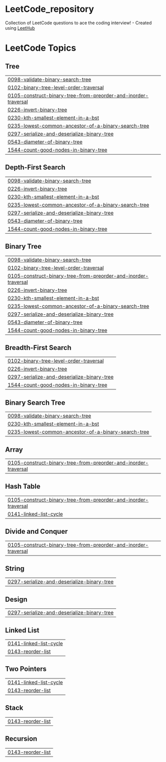 # LeetCode_repository
Collection of LeetCode questions to ace the coding interview! - Created using [LeetHub](https://github.com/QasimWani/LeetHub)

<!---LeetCode Topics Start-->
# LeetCode Topics
## Tree
|  |
| ------- |
| [0098-validate-binary-search-tree](https://github.com/agagupta92/LeetCode_repository/tree/master/0098-validate-binary-search-tree) |
| [0102-binary-tree-level-order-traversal](https://github.com/agagupta92/LeetCode_repository/tree/master/0102-binary-tree-level-order-traversal) |
| [0105-construct-binary-tree-from-preorder-and-inorder-traversal](https://github.com/agagupta92/LeetCode_repository/tree/master/0105-construct-binary-tree-from-preorder-and-inorder-traversal) |
| [0226-invert-binary-tree](https://github.com/agagupta92/LeetCode_repository/tree/master/0226-invert-binary-tree) |
| [0230-kth-smallest-element-in-a-bst](https://github.com/agagupta92/LeetCode_repository/tree/master/0230-kth-smallest-element-in-a-bst) |
| [0235-lowest-common-ancestor-of-a-binary-search-tree](https://github.com/agagupta92/LeetCode_repository/tree/master/0235-lowest-common-ancestor-of-a-binary-search-tree) |
| [0297-serialize-and-deserialize-binary-tree](https://github.com/agagupta92/LeetCode_repository/tree/master/0297-serialize-and-deserialize-binary-tree) |
| [0543-diameter-of-binary-tree](https://github.com/agagupta92/LeetCode_repository/tree/master/0543-diameter-of-binary-tree) |
| [1544-count-good-nodes-in-binary-tree](https://github.com/agagupta92/LeetCode_repository/tree/master/1544-count-good-nodes-in-binary-tree) |
## Depth-First Search
|  |
| ------- |
| [0098-validate-binary-search-tree](https://github.com/agagupta92/LeetCode_repository/tree/master/0098-validate-binary-search-tree) |
| [0226-invert-binary-tree](https://github.com/agagupta92/LeetCode_repository/tree/master/0226-invert-binary-tree) |
| [0230-kth-smallest-element-in-a-bst](https://github.com/agagupta92/LeetCode_repository/tree/master/0230-kth-smallest-element-in-a-bst) |
| [0235-lowest-common-ancestor-of-a-binary-search-tree](https://github.com/agagupta92/LeetCode_repository/tree/master/0235-lowest-common-ancestor-of-a-binary-search-tree) |
| [0297-serialize-and-deserialize-binary-tree](https://github.com/agagupta92/LeetCode_repository/tree/master/0297-serialize-and-deserialize-binary-tree) |
| [0543-diameter-of-binary-tree](https://github.com/agagupta92/LeetCode_repository/tree/master/0543-diameter-of-binary-tree) |
| [1544-count-good-nodes-in-binary-tree](https://github.com/agagupta92/LeetCode_repository/tree/master/1544-count-good-nodes-in-binary-tree) |
## Binary Tree
|  |
| ------- |
| [0098-validate-binary-search-tree](https://github.com/agagupta92/LeetCode_repository/tree/master/0098-validate-binary-search-tree) |
| [0102-binary-tree-level-order-traversal](https://github.com/agagupta92/LeetCode_repository/tree/master/0102-binary-tree-level-order-traversal) |
| [0105-construct-binary-tree-from-preorder-and-inorder-traversal](https://github.com/agagupta92/LeetCode_repository/tree/master/0105-construct-binary-tree-from-preorder-and-inorder-traversal) |
| [0226-invert-binary-tree](https://github.com/agagupta92/LeetCode_repository/tree/master/0226-invert-binary-tree) |
| [0230-kth-smallest-element-in-a-bst](https://github.com/agagupta92/LeetCode_repository/tree/master/0230-kth-smallest-element-in-a-bst) |
| [0235-lowest-common-ancestor-of-a-binary-search-tree](https://github.com/agagupta92/LeetCode_repository/tree/master/0235-lowest-common-ancestor-of-a-binary-search-tree) |
| [0297-serialize-and-deserialize-binary-tree](https://github.com/agagupta92/LeetCode_repository/tree/master/0297-serialize-and-deserialize-binary-tree) |
| [0543-diameter-of-binary-tree](https://github.com/agagupta92/LeetCode_repository/tree/master/0543-diameter-of-binary-tree) |
| [1544-count-good-nodes-in-binary-tree](https://github.com/agagupta92/LeetCode_repository/tree/master/1544-count-good-nodes-in-binary-tree) |
## Breadth-First Search
|  |
| ------- |
| [0102-binary-tree-level-order-traversal](https://github.com/agagupta92/LeetCode_repository/tree/master/0102-binary-tree-level-order-traversal) |
| [0226-invert-binary-tree](https://github.com/agagupta92/LeetCode_repository/tree/master/0226-invert-binary-tree) |
| [0297-serialize-and-deserialize-binary-tree](https://github.com/agagupta92/LeetCode_repository/tree/master/0297-serialize-and-deserialize-binary-tree) |
| [1544-count-good-nodes-in-binary-tree](https://github.com/agagupta92/LeetCode_repository/tree/master/1544-count-good-nodes-in-binary-tree) |
## Binary Search Tree
|  |
| ------- |
| [0098-validate-binary-search-tree](https://github.com/agagupta92/LeetCode_repository/tree/master/0098-validate-binary-search-tree) |
| [0230-kth-smallest-element-in-a-bst](https://github.com/agagupta92/LeetCode_repository/tree/master/0230-kth-smallest-element-in-a-bst) |
| [0235-lowest-common-ancestor-of-a-binary-search-tree](https://github.com/agagupta92/LeetCode_repository/tree/master/0235-lowest-common-ancestor-of-a-binary-search-tree) |
## Array
|  |
| ------- |
| [0105-construct-binary-tree-from-preorder-and-inorder-traversal](https://github.com/agagupta92/LeetCode_repository/tree/master/0105-construct-binary-tree-from-preorder-and-inorder-traversal) |
## Hash Table
|  |
| ------- |
| [0105-construct-binary-tree-from-preorder-and-inorder-traversal](https://github.com/agagupta92/LeetCode_repository/tree/master/0105-construct-binary-tree-from-preorder-and-inorder-traversal) |
| [0141-linked-list-cycle](https://github.com/agagupta92/LeetCode_repository/tree/master/0141-linked-list-cycle) |
## Divide and Conquer
|  |
| ------- |
| [0105-construct-binary-tree-from-preorder-and-inorder-traversal](https://github.com/agagupta92/LeetCode_repository/tree/master/0105-construct-binary-tree-from-preorder-and-inorder-traversal) |
## String
|  |
| ------- |
| [0297-serialize-and-deserialize-binary-tree](https://github.com/agagupta92/LeetCode_repository/tree/master/0297-serialize-and-deserialize-binary-tree) |
## Design
|  |
| ------- |
| [0297-serialize-and-deserialize-binary-tree](https://github.com/agagupta92/LeetCode_repository/tree/master/0297-serialize-and-deserialize-binary-tree) |
## Linked List
|  |
| ------- |
| [0141-linked-list-cycle](https://github.com/agagupta92/LeetCode_repository/tree/master/0141-linked-list-cycle) |
| [0143-reorder-list](https://github.com/agagupta92/LeetCode_repository/tree/master/0143-reorder-list) |
## Two Pointers
|  |
| ------- |
| [0141-linked-list-cycle](https://github.com/agagupta92/LeetCode_repository/tree/master/0141-linked-list-cycle) |
| [0143-reorder-list](https://github.com/agagupta92/LeetCode_repository/tree/master/0143-reorder-list) |
## Stack
|  |
| ------- |
| [0143-reorder-list](https://github.com/agagupta92/LeetCode_repository/tree/master/0143-reorder-list) |
## Recursion
|  |
| ------- |
| [0143-reorder-list](https://github.com/agagupta92/LeetCode_repository/tree/master/0143-reorder-list) |
<!---LeetCode Topics End-->